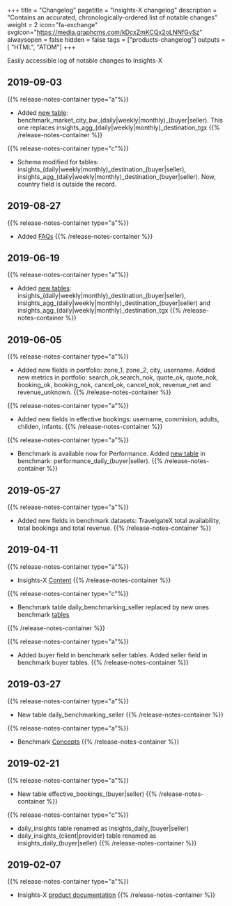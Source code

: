 +++
title = "Changelog"
pagetitle = "Insights-X changelog"
description = "Contains an accurated, chronologically-ordered list of notable changes"
weight = 2
icon="fa-exchange"
svgicon="https://media.graphcms.com/kDcxZmKCQx2oLNNfGvSz"
alwaysopen = false
hidden = false
tags = ["products-changelog"]
outputs = [ "HTML", "ATOM"]
+++

Easily accessible log of notable changes to Insights-X

## 2019-09-03

{{% release-notes-container type="a"%}}
* Added [new table](/insights-x/datasets/dataset-content/benchmark/insights/dataset-reference-benchmark/): benchmark\_market\_city\_bw\_(daily|weekly|monthly)\_(buyer|seller). This one replaces insights\_agg\_(daily|weekly|monthly)\_destination\_tgx
{{% /release-notes-container %}}

{{% release-notes-container type="c"%}}
* Schema modified for tables: insights\_(daily|weekly|monthly)\_destination\_(buyer|seller), insights\_agg\_(daily|weekly|monthly)\_destination\_(buyer|seller). Now, country field is outside the record.

## 2019-08-27

{{% release-notes-container type="a"%}}
* Added [FAQs](/insights-x/faqs/)
{{% /release-notes-container %}}

## 2019-06-19

{{% release-notes-container type="a"%}}
* Added [new tables](/insights-x/datasets/dataset-content/insights/dataset-reference-insights/): insights\_(daily|weekly|monthly)\_destination\_(buyer|seller), insights\_agg\_(daily|weekly|monthly)\_destination\_(buyer|seller) and insights\_agg\_(daily|weekly|monthly)\_destination\_tgx
{{% /release-notes-container %}}

## 2019-06-05

{{% release-notes-container type="a"%}}
* Added new fields in portfolio: zone_1, zone_2, city, username. Added new metrics in portfolio: search_ok,search_nok, quote_ok, quote_nok, booking_ok, booking_nok, cancel_ok, cancel_nok, revenue_net and revenue_unknown.
{{% /release-notes-container %}}

{{% release-notes-container type="a"%}}
* Added new fields in effective bookings: username, commision, adults, childen, infants.
{{% /release-notes-container %}}

{{% release-notes-container type="a"%}}
* Benchmark is available now for Performance. Added [new table](/insights-x/datasets/dataset-content/benchmark/insights/dataset-reference-benchmark/) in benchmark: performance\_daily\_(buyer|seller).
{{% /release-notes-container %}}

## 2019-05-27

{{% release-notes-container type="a"%}}
* Added new fields in benchmark datasets: TravelgateX total availability, total bookings and total revenue.
{{% /release-notes-container %}}

## 2019-04-11

{{% release-notes-container type="a"%}}
* Insights-X [Content](/insights-x/content/)
{{% /release-notes-container %}}

{{% release-notes-container type="c"%}}
* Benchmark table daily\_benchmarking\_seller replaced by new ones benchmark [tables](/insights-x/datasets/dataset-content/benchmark/insights/dataset-reference-benchmark/)

{{% /release-notes-container %}}

{{% release-notes-container type="a"%}}
* Added buyer field in benchmark seller tables. Added seller field in benchmark buyer tables.
{{% /release-notes-container %}}

## 2019-03-27

{{% release-notes-container type="a"%}}
* New table daily\_benchmarking\_seller
{{% /release-notes-container %}}

{{% release-notes-container type="a"%}}
* Benchmark [Concepts](/insights-x/datasets/dataset-content/benchmark/insights/dataset-concepts-benchmark/)
{{% /release-notes-container %}}

## 2019-02-21

{{% release-notes-container type="a"%}}
* New table effective\_bookings\_(buyer|seller)
{{% /release-notes-container %}}

{{% release-notes-container type="c"%}}
* daily\_insights table renamed as insights\_daily\_(buyer|seller)
* daily\_insights\_(client|provider) table renamed as insights\_daily\_(buyer|seller)
{{% /release-notes-container %}}

## 2019-02-07

{{% release-notes-container type="a"%}}
* Insights-X [product documentation](https://docs.travelgatex.com/insights-x/)
{{% /release-notes-container %}}

